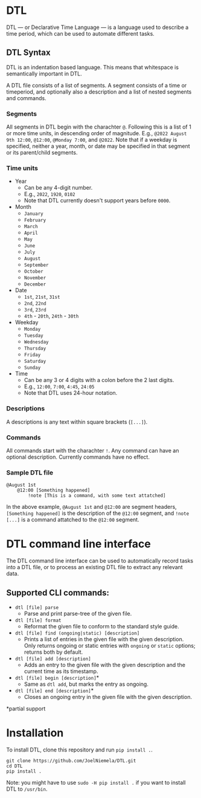 # DTL
DTL — or Declarative Time Language — is a language used to describe a time period, which can be used to automate different tasks.

## DTL Syntax
DTL is an indentation based language. This means that whitespace is semantically important in DTL.

A DTL file consists of a list of segments. A segment consists of a time or timeperiod, and optionally also a description and a list of nested segments and commands.

### Segments
All segments in DTL begin with the charachter `@`. Following this is a list of 1 or more time units, in descending order of magnitude. E.g., `@2022 August 9th 12:00`, `@12:00`, `@Monday 7:00`, and `@2022`. Note that if a weekday is specified, neither a year, month, or date may be specified in that segment or its parent/child segments.

### Time units
- Year
  - Can be any 4-digit number.
  - E.g., `2022`, `1920`, `0102`
  - Note that DTL currently doesn't support years before `0000`.
- Month
  - `January`
  - `February`
  - `March`
  - `April`
  - `May`
  - `June`
  - `July`
  - `August`
  - `September`
  - `October`
  - `November`
  - `December`
- Date
  - `1st`, `21st`, `31st`
  - `2nd`, `22nd`
  - `3rd`, `23rd`
  - `4th` - `20th`, `24th` - `30th`
- Weekday
  - `Monday`
  - `Tuesday`
  - `Wednesday`
  - `Thursday`
  - `Friday`
  - `Saturday`
  - `Sunday`
- Time
  - Can be any 3 or 4 digits with a colon before the 2 last digits.
  - E.g., `12:00`, `7:00`, `4:45`, `24:05`
  - Note that DTL uses 24-hour notation.

### Descriptions
A descriptions is any text within square brackets (`[...]`).

### Commands
All commands start with the charachter `!`. Any command can have an optional description. Currently commands have no effect.

### Sample DTL file
```
@August 1st
	@12:00 [Something happened]
		!note [This is a command, with some text attatched]
```
In the above example, `@August 1st` and `@12:00` are segment headers, `[Something happened]` is the description of the `@12:00` segment, and `!note [...]` is a command attatched to the `@12:00` segment.

# DTL command line interface
The DTL command line interface can be used to automatically record tasks into a DTL file, or to process an existing DTL file to extract any relevant data.

## Supported CLI commands:
 - `dtl [file] parse`
   - Parse and print parse-tree of the given file.
 - `dtl [file] format`
   - Reformat the given file to conform to the standard style guide.
 - `dtl [file] find (ongoing|static) [description]`
   - Prints a list of entries in the given file with the given description. Only returns ongoing or static entries with `ongoing` or `static` options; returns both by default.
 - `dtl [file] add [description]`
   - Adds an entry to the given file with the given description and the current time as its timestamp.
 - `dtl [file] begin [description]`\*
   - Same as `dtl add`, but marks the entry as ongoing.
 - `dtl [file] end [description]`\*
   - Closes an ongoing entry in the given file with the given description.

\*partial support

# Installation
To install DTL, clone this repository and run `pip install .`.
```
git clone https://github.com/JoelNiemela/DTL.git
cd DTL
pip install .
```

Note: you might have to use `sudo -H pip install .` if you want to install DTL to `/usr/bin`.
